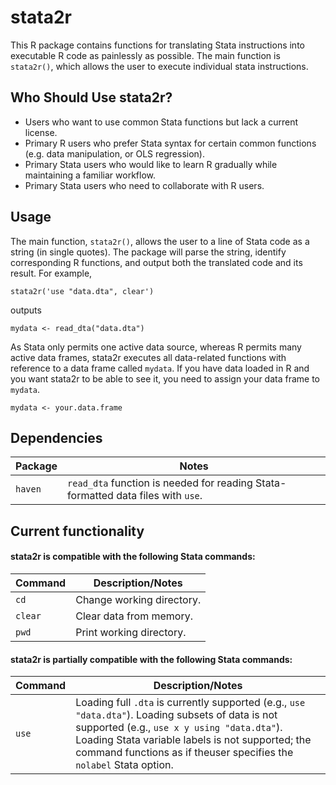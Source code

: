 stata2r
======
This R package contains functions for translating Stata instructions into executable R code as painlessly as possible. The main function is `stata2r()`, which allows the user to execute individual stata instructions.

## Who Should Use stata2r?
* Users who want to use common Stata functions but lack a current license.
* Primary R users who prefer Stata syntax for certain common functions (e.g. data manipulation, or OLS regression).
* Primary Stata users who would like to learn R gradually while maintaining a familiar workflow.
* Primary Stata users who need to collaborate with R users.

## Usage
The main function, `stata2r()`, allows the user to a line of Stata code as a string (in single quotes). The package will parse the string, identify corresponding R functions, and output both the translated code and its result. For example,
~~~~
stata2r('use "data.dta", clear')
~~~~
outputs
~~~~
mydata <- read_dta("data.dta")
~~~~

As Stata only permits one active data source, whereas R permits many active data frames, stata2r executes all data-related functions with reference to a data frame called `mydata`. If you have data loaded in R and you want stata2r to be able to see it, you need to assign your data frame to `mydata`.

~~~~
mydata <- your.data.frame
~~~~

## Dependencies
Package | Notes
--- | ---
`haven` | `read_dta` function is needed for reading Stata-formatted data files with `use`.

## Current functionality
#### stata2r is compatible with the following Stata commands:

Command | Description/Notes
--- | ---
`cd`| Change working directory.
`clear`| Clear data from memory.
`pwd`| Print working directory.

#### stata2r is partially compatible with the following Stata commands:
Command | Description/Notes
--- | ---
`use` | Loading full `.dta` is currently supported (e.g., `use "data.dta"`). Loading subsets of data is not supported (e.g., `use x y using "data.dta"`). Loading Stata variable labels is not supported; the command functions as if theuser specifies the `nolabel` Stata option.
